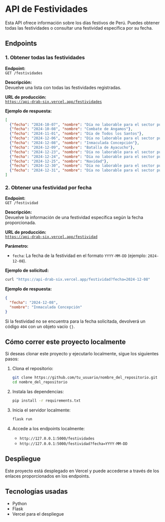 # API de Festividades

Esta API ofrece información sobre los días festivos de Perú. Puedes obtener todas las festividades o consultar una festividad específica por su fecha.

## Endpoints

### 1. Obtener todas las festividades

**Endpoint:**  
`GET /festividades`

**Descripción:**  
Devuelve una lista con todas las festividades registradas.

**URL de producción:**  
[`https://api-drab-six.vercel.app/festividades`](https://api-drab-six.vercel.app/festividades)

**Ejemplo de respuesta:**
```json
[
  {"fecha": "2024-10-07", "nombre": "Día no laborable para el sector público"},
  {"fecha": "2024-10-08", "nombre": "Combate de Angamos"},
  {"fecha": "2024-11-01", "nombre": "Día de Todos los Santos"},
  {"fecha": "2024-12-06", "nombre": "Día no laborable para el sector público"},
  {"fecha": "2024-12-08", "nombre": "Inmaculada Concepción"},
  {"fecha": "2024-12-09", "nombre": "Batalla de Ayacucho"},
  {"fecha": "2024-12-23", "nombre": "Día no laborable para el sector público"},
  {"fecha": "2024-12-24", "nombre": "Día no laborable para el sector público"},
  {"fecha": "2024-12-25", "nombre": "Navidad"},
  {"fecha": "2024-12-30", "nombre": "Día no laborable para el sector público"},
  {"fecha": "2024-12-31", "nombre": "Día no laborable para el sector público"}
]
```

### 2. Obtener una festividad por fecha

**Endpoint:**  
`GET /festividad`

**Descripción:**  
Devuelve la información de una festividad específica según la fecha proporcionada.

**URL de producción:**  
[`https://api-drab-six.vercel.app/festividad`](https://api-drab-six.vercel.app/festividad)

**Parámetro:**  
- `fecha`: La fecha de la festividad en el formato `YYYY-MM-DD` (ejemplo: `2024-12-08`).

**Ejemplo de solicitud:**
```sh
curl "https://api-drab-six.vercel.app/festividad?fecha=2024-12-08"
```

**Ejemplo de respuesta:**
```json
{
  "fecha": "2024-12-08",
  "nombre": "Inmaculada Concepción"
}
```

Si la festividad no se encuentra para la fecha solicitada, devolverá un código `404` con un objeto vacío `{}`.

## Cómo correr este proyecto localmente

Si deseas clonar este proyecto y ejecutarlo localmente, sigue los siguientes pasos:

1. Clona el repositorio:

   ```sh
   git clone https://github.com/tu_usuario/nombre_del_repositorio.git
   cd nombre_del_repositorio
   ```

2. Instala las dependencias:

   ```sh
   pip install -r requirements.txt
   ```

3. Inicia el servidor localmente:

   ```sh
   flask run
   ```

4. Accede a los endpoints localmente:

   - `http://127.0.0.1:5000/festividades`
   - `http://127.0.0.1:5000/festividad?fecha=YYYY-MM-DD`

## Despliegue

Este proyecto está desplegado en Vercel y puede accederse a través de los enlaces proporcionados en los endpoints.

## Tecnologías usadas

- Python
- Flask
- Vercel para el despliegue
